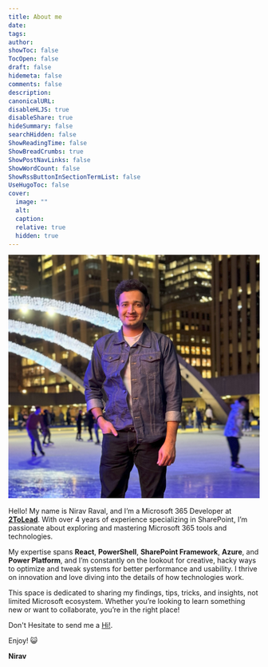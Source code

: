 ```yaml
---
title: About me
date: 
tags:
author: 
showToc: false
TocOpen: false
draft: false
hidemeta: false
comments: false
description: 
canonicalURL: 
disableHLJS: true
disableShare: true
hideSummary: false
searchHidden: false
ShowReadingTime: false
ShowBreadCrumbs: true
ShowPostNavLinks: false
ShowWordCount: false
ShowRssButtonInSectionTermList: false
UseHugoToc: false
cover:
  image: ""
  alt: 
  caption: 
  relative: true
  hidden: true
---
```

![Nirav Raval](/assets/Images/Nirav_about.jpg)

Hello! My name is Nirav Raval, and I’m a Microsoft 365 Developer at [**2ToLead**](https://www.2ToLead.com). With over 4 years of experience specializing in SharePoint, I’m passionate about exploring and mastering Microsoft 365 tools and technologies.

My expertise spans **React**, **PowerShell**, **SharePoint Framework**, **Azure**, and **Power Platform**, and I’m constantly on the lookout for creative, hacky ways to optimize and tweak systems for better performance and usability. I thrive on innovation and love diving into the details of how technologies work.

This space is dedicated to sharing my findings, tips, tricks, and insights, not limited Microsoft ecosystem. Whether you’re looking to learn something new or want to collaborate, you’re in the right place!

Don't Hesitate to send me a [Hi!](mailto:contact@niravraval.com).

Enjoy! 😺

**Nirav**